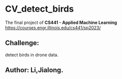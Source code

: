 # CV_detect_birds
The final project of **CS441 - Applied Machine Learning**
https://courses.engr.illinois.edu/cs441/sp2023/
## Challenge:  
detect birds in drone data. 
## Author: Li,Jialong. 


